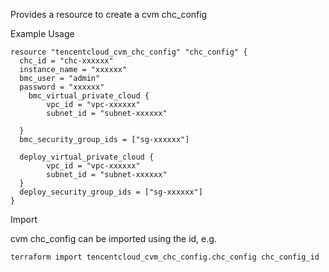 Provides a resource to create a cvm chc_config

Example Usage

```hcl
resource "tencentcloud_cvm_chc_config" "chc_config" {
  chc_id = "chc-xxxxxx"
  instance_name = "xxxxxx"
  bmc_user = "admin"
  password = "xxxxxx"
    bmc_virtual_private_cloud {
		vpc_id = "vpc-xxxxxx"
		subnet_id = "subnet-xxxxxx"

  }
  bmc_security_group_ids = ["sg-xxxxxx"]

  deploy_virtual_private_cloud {
		vpc_id = "vpc-xxxxxx"
		subnet_id = "subnet-xxxxxx"
  }
  deploy_security_group_ids = ["sg-xxxxxx"]
}
```

Import

cvm chc_config can be imported using the id, e.g.

```
terraform import tencentcloud_cvm_chc_config.chc_config chc_config_id
```